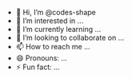 - 👋 Hi, I’m @codes-shape
- 👀 I’m interested in ...
- 🌱 I’m currently learning ...
- 💞️ I’m looking to collaborate on ...
- 📫 How to reach me ...
- 😄 Pronouns: ...
- ⚡ Fun fact: ...

<!---
codes-shape/codes-shape is a ✨ special ✨ repository because its `README.md` (this file) appears on your GitHub profile.
You can click the Preview link to take a look at your changes.
--->

